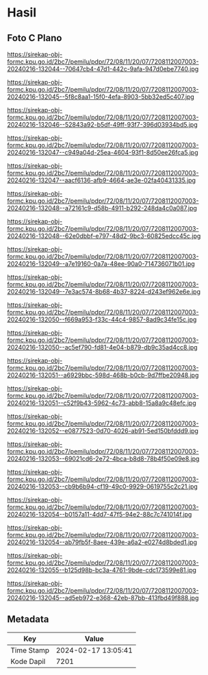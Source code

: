 # Hasil

## Foto C Plano

https://sirekap-obj-formc.kpu.go.id/2bc7/pemilu/pdpr/72/08/11/20/07/7208112007003-20240216-132044--70647cb4-47d1-442c-9afa-947d0ebe7740.jpg

https://sirekap-obj-formc.kpu.go.id/2bc7/pemilu/pdpr/72/08/11/20/07/7208112007003-20240216-132045--5f8c8aa1-15f0-4efa-8903-5bb32ed5c407.jpg

https://sirekap-obj-formc.kpu.go.id/2bc7/pemilu/pdpr/72/08/11/20/07/7208112007003-20240216-132046--52843a92-b5df-49ff-93f7-396d03934bd5.jpg

https://sirekap-obj-formc.kpu.go.id/2bc7/pemilu/pdpr/72/08/11/20/07/7208112007003-20240216-132047--c949a04d-25ea-4604-93f1-8d50ee26fca5.jpg

https://sirekap-obj-formc.kpu.go.id/2bc7/pemilu/pdpr/72/08/11/20/07/7208112007003-20240216-132047--aacf6136-afb9-4664-ae3e-02fa40431335.jpg

https://sirekap-obj-formc.kpu.go.id/2bc7/pemilu/pdpr/72/08/11/20/07/7208112007003-20240216-132048--a72161c9-d58b-4911-b292-248da4c0a087.jpg

https://sirekap-obj-formc.kpu.go.id/2bc7/pemilu/pdpr/72/08/11/20/07/7208112007003-20240216-132048--62e0dbbf-e797-48d2-9bc3-60825edcc45c.jpg

https://sirekap-obj-formc.kpu.go.id/2bc7/pemilu/pdpr/72/08/11/20/07/7208112007003-20240216-132049--a7e19160-0a7a-48ee-90a0-714736071b01.jpg

https://sirekap-obj-formc.kpu.go.id/2bc7/pemilu/pdpr/72/08/11/20/07/7208112007003-20240216-132049--7e3ac574-8b68-4b37-8224-d243ef962e6e.jpg

https://sirekap-obj-formc.kpu.go.id/2bc7/pemilu/pdpr/72/08/11/20/07/7208112007003-20240216-132050--f669a953-f33c-44c4-9857-8ad9c34fe15c.jpg

https://sirekap-obj-formc.kpu.go.id/2bc7/pemilu/pdpr/72/08/11/20/07/7208112007003-20240216-132050--ac5ef790-fd81-4e04-b879-db9c35ad4cc8.jpg

https://sirekap-obj-formc.kpu.go.id/2bc7/pemilu/pdpr/72/08/11/20/07/7208112007003-20240216-132051--a6929bbc-598d-468b-b0cb-9d7ffbe20948.jpg

https://sirekap-obj-formc.kpu.go.id/2bc7/pemilu/pdpr/72/08/11/20/07/7208112007003-20240216-132051--c52f9b43-5962-4c73-abb8-15a8a9c48efc.jpg

https://sirekap-obj-formc.kpu.go.id/2bc7/pemilu/pdpr/72/08/11/20/07/7208112007003-20240216-132052--e0877523-0d70-4026-ab91-5ed150bfddd9.jpg

https://sirekap-obj-formc.kpu.go.id/2bc7/pemilu/pdpr/72/08/11/20/07/7208112007003-20240216-132053--69021cd6-2e72-4bca-b8d8-78b4f50e09e8.jpg

https://sirekap-obj-formc.kpu.go.id/2bc7/pemilu/pdpr/72/08/11/20/07/7208112007003-20240216-132053--cb9b6b94-cf19-49c0-9929-0619755c2c21.jpg

https://sirekap-obj-formc.kpu.go.id/2bc7/pemilu/pdpr/72/08/11/20/07/7208112007003-20240216-132054--b0157a11-4dd7-47f5-94e2-88c7c741014f.jpg

https://sirekap-obj-formc.kpu.go.id/2bc7/pemilu/pdpr/72/08/11/20/07/7208112007003-20240216-132054--ab79fb5f-8aee-439e-a6a2-e0274d8bded1.jpg

https://sirekap-obj-formc.kpu.go.id/2bc7/pemilu/pdpr/72/08/11/20/07/7208112007003-20240216-132055--b125d98b-bc3a-4761-9bde-cdc173599e81.jpg

https://sirekap-obj-formc.kpu.go.id/2bc7/pemilu/pdpr/72/08/11/20/07/7208112007003-20240216-132045--ad5eb972-e368-42eb-87bb-413fbd49f888.jpg


## Metadata

| Key        | Value               |
| ---------- | ------------------- |
| Time Stamp | 2024-02-17 13:05:41 |
| Kode Dapil | 7201                |




